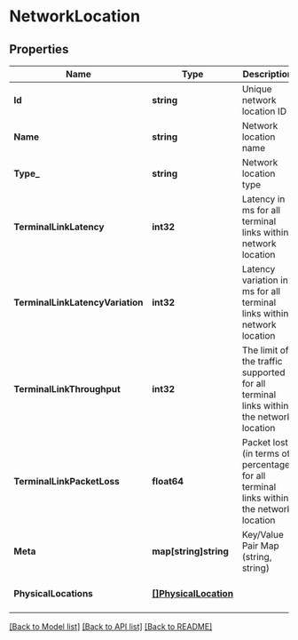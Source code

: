 # NetworkLocation

## Properties
Name | Type | Description | Notes
------------ | ------------- | ------------- | -------------
**Id** | **string** | Unique network location ID | [optional] [default to null]
**Name** | **string** | Network location name | [optional] [default to null]
**Type_** | **string** | Network location type | [optional] [default to null]
**TerminalLinkLatency** | **int32** | Latency in ms for all terminal links within network location | [optional] [default to null]
**TerminalLinkLatencyVariation** | **int32** | Latency variation in ms for all terminal links within network location | [optional] [default to null]
**TerminalLinkThroughput** | **int32** | The limit of the traffic supported for all terminal links within the network location | [optional] [default to null]
**TerminalLinkPacketLoss** | **float64** | Packet lost (in terms of percentage) for all terminal links within the network location | [optional] [default to null]
**Meta** | **map[string]string** | Key/Value Pair Map (string, string) | [optional] [default to null]
**PhysicalLocations** | [**[]PhysicalLocation**](PhysicalLocation.md) |  | [optional] [default to null]

[[Back to Model list]](../README.md#documentation-for-models) [[Back to API list]](../README.md#documentation-for-api-endpoints) [[Back to README]](../README.md)


